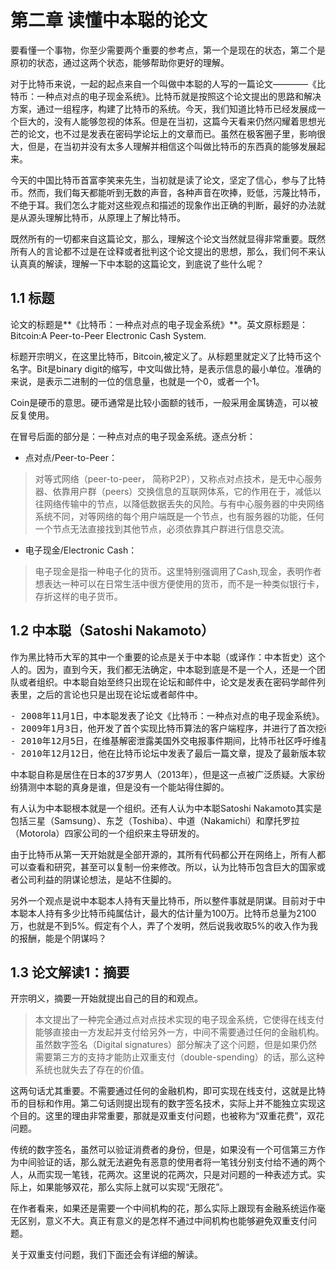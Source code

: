 # 第二章 读懂中本聪的论文

要看懂一个事物，你至少需要两个重要的参考点，第一个是现在的状态，第二个是原初的状态，通过这两个状态，能够帮助你更好的理解。

对于比特币来说，一起的起点来自一个叫做中本聪的人写的一篇论文————《比特币：一种点对点的电子现金系统》。比特币就是按照这个论文提出的思路和解决方案，通过一组程序，构建了比特币的系统。今天，我们知道比特币已经发展成一个巨大的，没有人能够忽视的体系。但是在当初，这篇今天看来仍然闪耀着思想光芒的论文，也不过是发表在密码学论坛上的文章而已。虽然在极客圈子里，影响很大，但是，在当初并没有太多人理解并相信这个叫做比特币的东西真的能够发展起来。

今天的中国比特币首富李笑来先生，当初就是读了论文，坚定了信心，参与了比特币。然而，我们每天都能听到无数的声音，各种声音在吹捧，贬低，污蔑比特币，不绝于耳。我们怎么才能对这些观点和描述的现象作出正确的判断，最好的办法就是从源头理解比特币，从原理上了解比特币。

既然所有的一切都来自这篇论文，那么，理解这个论文当然就显得非常重要。既然所有人的言论都不过是在诠释或者批判这个论文提出的思想，那么，我们何不来认认真真的解读，理解一下中本聪的这篇论文，到底说了些什么呢？

## 1.1 标题

论文的标题是**《比特币：一种点对点的电子现金系统》**。英文原标题是：Bitcoin:A Peer-to-Peer Electronic Cash System.

标题开宗明义，在这里比特币，Bitcoin,被定义了。从标题里就定义了比特币这个名字。Bit是binary digit的缩写，中文叫做比特，是表示信息的最小单位。准确的来说，是表示二进制的一位的信息量，也就是一个0，或者一个1。

Coin是硬币的意思。硬币通常是比较小面额的钱币，一般采用金属铸造，可以被反复使用。

在冒号后面的部分是：一种点对点的电子现金系统。逐点分析：  
- 点对点/Peer-to-Peer：  
> 对等式网络（peer-to-peer， 简称P2P），又称点对点技术，是无中心服务器、依靠用户群（peers）交换信息的互联网体系，它的作用在于，减低以往网络传输中的节点，以降低数据丢失的风险。与有中心服务器的中央网络系统不同，对等网络的每个用户端既是一个节点，也有服务器的功能，任何一个节点无法直接找到其他节点，必须依靠其户群进行信息交流。

- 电子现金/Electronic Cash：
> 电子现金是指一种电子化的货币。这里特别强调用了Cash,现金，表明作者想表达一种可以在日常生活中很方便使用的货币，而不是一种类似银行卡，存折这样的电子货币。

## 1.2 中本聪（Satoshi Nakamoto）

作为黑比特币大军的其中一个重要的论点是关于中本聪（或译作：中本哲史）这个人的。因为，直到今天，我们都无法确定，中本聪到底是不是一个人，还是一个团队或者组织。中本聪自始至终只出现在论坛和邮件中，论文是发表在密码学邮件列表里，之后的言论也只是出现在论坛或者邮件中。

<pre>- 2008年11月1日，中本聪发表了论文《比特币：一种点对点的电子现金系统》。
- 2009年1月3日，他开发了首个实现比特币算法的客户端程序，并进行了首次挖矿“Mining”，获得了第一批的50个比特币。第一个区块被称为“创世区块”，这标志着比特币金融体系的正式诞生。
- 2010年12月5日，在维基解密泄露美国外交电报事件期间，比特币社区呼吁维基解密接受比特币捐款以打破金融封锁。中本聪表示坚决反对，认为比特币还在摇篮中，经不起冲突和争议。
- 2010年12月12日，他在比特币论坛中发表了最后一篇文章，提及了最新版本软件中的一些小问题，随后不再露面，电子邮件通讯也逐渐终止。</pre>

中本聪自称是居住在日本的37岁男人（2013年），但是这一点被广泛质疑。大家纷纷猜测中本聪的真身是谁，但是没有一个能站得住脚的。

有人认为中本聪根本就是一个组织。还有人认为中本聪Satoshi Nakamoto其实是包括三星（Samsung）、东芝（Toshiba）、中道（Nakamichi）和摩托罗拉（Motorola）四家公司的一个组织来主导研发的。

由于比特币从第一天开始就是全部开源的，其所有代码都公开在网络上，所有人都可以查看和研究，甚至可以复制一份来修改。所以，认为比特币包含巨大的国家或者公司利益的阴谋论想法，是站不住脚的。

另外一个观点是说中本聪本人持有天量比特币，所以整件事就是阴谋。目前对于中本聪本人持有多少比特币纯属估计，最大的估计量为100万。比特币总量为2100万，也就是不到5%。假定有个人，弄了个发明，然后说我收取5%的收入作为我的报酬，能是个阴谋吗？

## 1.3 论文解读1：摘要

开宗明义，摘要一开始就提出自己的目的和观点。

>本文提出了一种完全通过点对点技术实现的电子现金系统，它使得在线支付能够直接由一方发起并支付给另外一方，中间不需要通过任何的金融机构。虽然数字签名（Digital signatures）部分解决了这个问题，但是如果仍然需要第三方的支持才能防止双重支付（double-spending）的话，那么这种系统也就失去了存在的价值。

这两句话尤其重要。不需要通过任何的金融机构，即可实现在线支付，这就是比特币的目标和作用。第二句话则提出现有的数字签名技术，实际上并不能独立实现这个目的。这里的理由非常重要，那就是双重支付问题，也被称为“双重花费”，双花问题。

传统的数字签名，虽然可以验证消费者的身份，但是，如果没有一个可信第三方作为中间验证的话，那么就无法避免有恶意的使用者将一笔钱分别支付给不通的两个人，从而实现一笔钱，花两次。这里说的花两次，只是对问题的一种表述方式。实际上，如果能够双花，那么实际上就可以实现“无限花”。

在作者看来，如果还是需要一个中间机构的花，那么实际上跟现有金融系统运作毫无区别，意义不大。真正有意义的是怎样不通过中间机构也能够避免双重支付问题。

关于双重支付问题，我们下面还会有详细的解读。